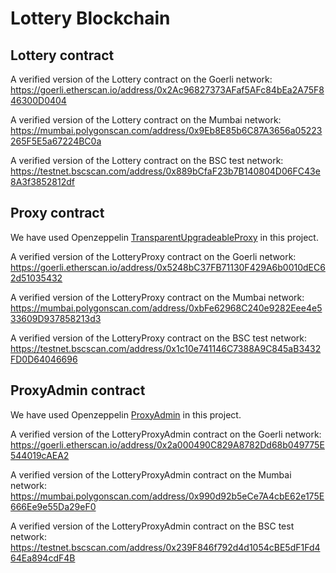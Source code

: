 # Lottery Blockchain

## Lottery contract

A verified version of the Lottery contract on the Goerli network:
https://goerli.etherscan.io/address/0x2Ac96827373AFaf5AFc84bEa2A75F846300D0404

A verified version of the Lottery contract on the Mumbai network:
https://mumbai.polygonscan.com/address/0x9Eb8E85b6C87A3656a05223265F5E5a67224BC0a

A verified version of the Lottery contract on the BSC test network:
https://testnet.bscscan.com/address/0x889bCfaF23b7B140804D06FC43e8A3f3852812df

## Proxy contract

We have used Openzeppelin [TransparentUpgradeableProxy](https://docs.openzeppelin.com/contracts/4.x/api/proxy#TransparentUpgradeableProxy) in this project.

A verified version of the LotteryProxy contract on the Goerli network:
https://goerli.etherscan.io/address/0x5248bC37FB71130F429A6b0010dEC62d51035432

A verified version of the LotteryProxy contract on the Mumbai network:
https://mumbai.polygonscan.com/address/0xbFe62968C240e9282Eee4e533609D937858213d3

A verified version of the LotteryProxy contract on the BSC test network:
https://testnet.bscscan.com/address/0x1c10e741146C7388A9C845aB3432FD0D64046696

## ProxyAdmin contract

We have used Openzeppelin [ProxyAdmin](https://docs.openzeppelin.com/contracts/4.x/api/proxy#ProxyAdmin) in this project.

A verified version of the LotteryProxyAdmin contract on the Goerli network:
https://goerli.etherscan.io/address/0x2a000490C829A8782Dd68b049775E544019cAEA2

A verified version of the LotteryProxyAdmin contract on the Mumbai network:
https://mumbai.polygonscan.com/address/0x990d92b5eCe7A4cbE62e175E666Ee9e55Da29eF0

A verified version of the LotteryProxyAdmin contract on the BSC test network:
https://testnet.bscscan.com/address/0x239F846f792d4d1054cBE5dF1Fd464Ea894cdF4B
